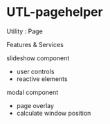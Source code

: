 # UTL-pagehelper
Utility : Page

Features & Services

slideshow component
  - user controls
  - reactive elements
  
modal component
  - page overlay
  - calculate window position
